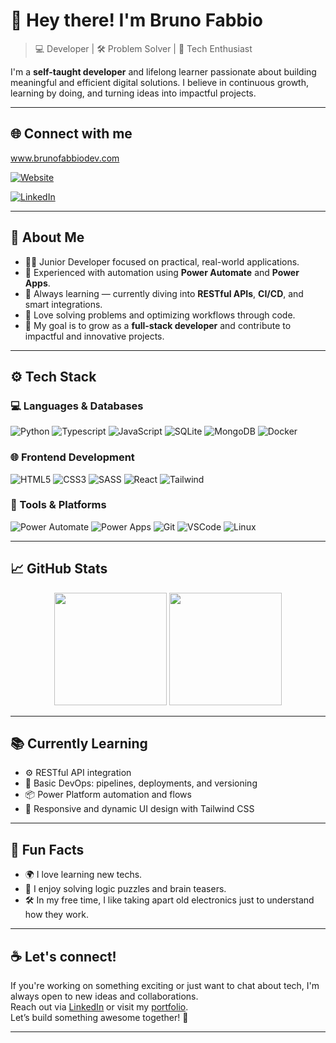 # 👋 Hey there! I'm Bruno Fabbio

> 💻 Developer | 🛠️ Problem Solver | 🚀 Tech Enthusiast

I'm a **self-taught developer** and lifelong learner passionate about building meaningful and efficient digital solutions. I believe in continuous growth, learning by doing, and turning ideas into impactful projects.

---

## 🌐 Connect with me

www.brunofabbiodev.com

[![Website](https://img.shields.io/badge/Portfolio-000000?style=for-the-badge&logo=About.me&logoColor=white)](https://www.brunofabbiodev.com)  

[![LinkedIn](https://img.shields.io/badge/LinkedIn-0A66C2?style=for-the-badge&logo=linkedin&logoColor=white)](https://www.linkedin.com/in/brunofabbio/)

---

## 💼 About Me

- 👨‍💻 Junior Developer focused on practical, real-world applications.
- 🧠 Experienced with automation using **Power Automate** and **Power Apps**.
- 🌱 Always learning — currently diving into **RESTful APIs**, **CI/CD**, and smart integrations.
- 🧩 Love solving problems and optimizing workflows through code.
- 🎯 My goal is to grow as a **full-stack developer** and contribute to impactful and innovative projects.

---

## ⚙️ Tech Stack

### 💻 Languages & Databases

![Python](https://img.shields.io/badge/Python-14354C?style=for-the-badge&logo=python&logoColor=white)
![Typescript](https://img.shields.io/badge/MongoDB-4EA94B?style=for-the-badge&logo=mongodb&logoColor=white)
![JavaScript](https://img.shields.io/badge/JavaScript-F7DF1E?style=for-the-badge&logo=javascript&logoColor=black)
![SQLite](https://img.shields.io/badge/SQLite-07405E?style=for-the-badge&logo=sqlite&logoColor=white)
![MongoDB](https://img.shields.io/badge/MongoDB-4EA94B?style=for-the-badge&logo=mongodb&logoColor=white)
![Docker](https://img.shields.io/badge/Docker-2496ED?style=for-the-badge&logo=docker&logoColor=white)

### 🌐 Frontend Development

![HTML5](https://img.shields.io/badge/HTML5-E34F26?style=for-the-badge&logo=html5&logoColor=white)
![CSS3](https://img.shields.io/badge/CSS3-1572B6?style=for-the-badge&logo=css3&logoColor=white)
![SASS](https://img.shields.io/badge/SASS-CC6699?style=for-the-badge&logo=sass&logoColor=white)
![React](https://img.shields.io/badge/React-20232A?style=for-the-badge&logo=react&logoColor=61DAFB)
![Tailwind](https://img.shields.io/badge/Tailwind_CSS-38B2AC?style=for-the-badge&logo=tailwind-css&logoColor=white)

### 🧰 Tools & Platforms

![Power Automate](https://img.shields.io/badge/Power%20Automate-0066FF?style=for-the-badge&logo=microsoftpowerautomate&logoColor=white)
![Power Apps](https://img.shields.io/badge/Power%20Apps-742774?style=for-the-badge&logo=powerapps&logoColor=white)
![Git](https://img.shields.io/badge/Git-F05032?style=for-the-badge&logo=git&logoColor=white)
![VSCode](https://img.shields.io/badge/VS_Code-007ACC?style=for-the-badge&logo=visual-studio-code&logoColor=white)
![Linux](https://img.shields.io/badge/Linux-FCC624?style=for-the-badge&logo=linux&logoColor=black)

---

## 📈 GitHub Stats

<div align="center">
  <img height="180em" src="https://github-readme-stats.vercel.app/api?username=bfabbio90&show_icons=true&theme=blue-green&hide_title=true" />
  <img height="180em" src="https://github-readme-stats.vercel.app/api/top-langs/?username=bfabbio90&layout=compact&theme=blue-green&hide_title=true" />
</div>

---

## 📚 Currently Learning

- ⚙️ RESTful API integration
- 🚀 Basic DevOps: pipelines, deployments, and versioning
- 📦 Power Platform automation and flows
- 🎨 Responsive and dynamic UI design with Tailwind CSS

---

## 🎯 Fun Facts

- 🌍 I love learning new techs.
- 🧩 I enjoy solving logic puzzles and brain teasers.
- 🛠️ In my free time, I like taking apart old electronics just to understand how they work.

---

## ☕ Let's connect!

If you're working on something exciting or just want to chat about tech, I'm always open to new ideas and collaborations.  
Reach out via [LinkedIn](https://www.linkedin.com/in/brunofabbio/) or visit my [portfolio](https://www.brunofabbiodev.com).  
Let’s build something awesome together! 🚀

---
